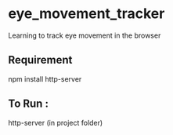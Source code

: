 # eye_movement_tracker
Learning to track eye movement in the browser

## Requirement
npm install http-server

## To Run :
http-server (in project folder)
